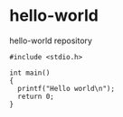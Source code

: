 # hello-world
hello-world repository



	#include <stdio.h>
	 
	int main()
	{
	  printf("Hello world\n");
	  return 0;
	}
